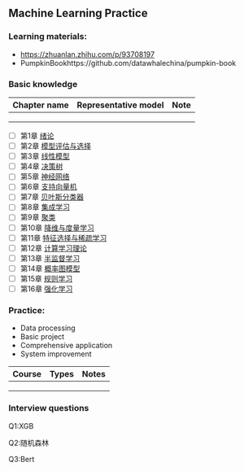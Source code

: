 ## Machine Learning Practice

### Learning materials:

- https://zhuanlan.zhihu.com/p/93708197
- PumpkinBookhttps://github.com/datawhalechina/pumpkin-book

### Basic knowledge

| Chapter name | Representative model | Note |
| ------------ | -------------------- | ---- |
|              |                      |      |
|              |                      |      |
|              |                      |      |

- [ ] 第1章 [绪论](https://datawhalechina.github.io/pumpkin-book/#/chapter1/chapter1)
- [ ] 第2章 [模型评估与选择](https://datawhalechina.github.io/pumpkin-book/#/chapter2/chapter2)
- [ ] 第3章 [线性模型](https://datawhalechina.github.io/pumpkin-book/#/chapter3/chapter3)
- [ ] 第4章 [决策树](https://datawhalechina.github.io/pumpkin-book/#/chapter4/chapter4)
- [ ] 第5章 [神经网络](https://datawhalechina.github.io/pumpkin-book/#/chapter5/chapter5)
- [ ] 第6章 [支持向量机](https://datawhalechina.github.io/pumpkin-book/#/chapter6/chapter6)
- [ ] 第7章 [贝叶斯分类器](https://datawhalechina.github.io/pumpkin-book/#/chapter7/chapter7)
- [ ] 第8章 [集成学习](https://datawhalechina.github.io/pumpkin-book/#/chapter8/chapter8)
- [ ] 第9章 [聚类](https://datawhalechina.github.io/pumpkin-book/#/chapter9/chapter9)
- [ ] 第10章 [降维与度量学习](https://datawhalechina.github.io/pumpkin-book/#/chapter10/chapter10)
- [ ] 第11章 [特征选择与稀疏学习](https://datawhalechina.github.io/pumpkin-book/#/chapter11/chapter11)
- [ ] 第12章 [计算学习理论](https://datawhalechina.github.io/pumpkin-book/#/chapter12/chapter12)
- [ ] 第13章 [半监督学习](https://datawhalechina.github.io/pumpkin-book/#/chapter13/chapter13)
- [ ] 第14章 [概率图模型](https://datawhalechina.github.io/pumpkin-book/#/chapter14/chapter14)
- [ ] 第15章 [规则学习](https://datawhalechina.github.io/pumpkin-book/#/chapter15/chapter15)
- [ ] 第16章 [强化学习](https://datawhalechina.github.io/pumpkin-book/#/chapter16/chapter16)

### Practice:

- Data processing
- Basic project
- Comprehensive application
- System improvement

| Course | Types | Notes |
| ------ | ----- | ----- |
|        |       |       |
|        |       |       |
|        |       |       |

### Interview questions

Q1:XGB

Q2:随机森林

Q3:Bert